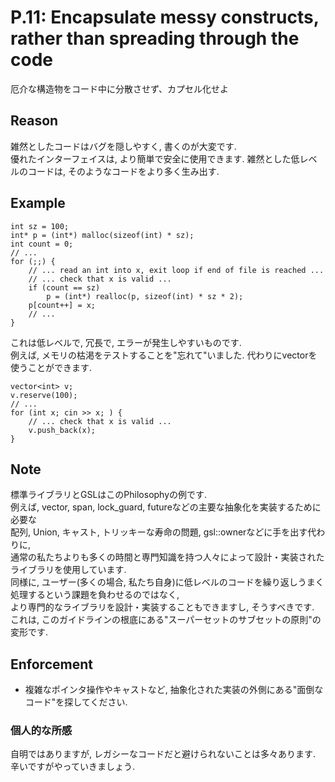 # P.11: Encapsulate messy constructs, rather than spreading through the code
厄介な構造物をコード中に分散させず、カプセル化せよ

## Reason
雑然としたコードはバグを隠しやすく, 書くのが大変です.  
優れたインターフェイスは, より簡単で安全に使用できます. 雑然とした低レベルのコードは, そのようなコードをより多く生み出す.  

## Example
```
int sz = 100;
int* p = (int*) malloc(sizeof(int) * sz);
int count = 0;
// ...
for (;;) {
    // ... read an int into x, exit loop if end of file is reached ...
    // ... check that x is valid ...
    if (count == sz)
        p = (int*) realloc(p, sizeof(int) * sz * 2);
    p[count++] = x;
    // ...
}
```
これは低レベルで, 冗長で, エラーが発生しやすいものです.  
例えば, メモリの枯渇をテストすることを"忘れて"いました. 代わりにvectorを使うことができます.  
```
vector<int> v;
v.reserve(100);
// ...
for (int x; cin >> x; ) {
    // ... check that x is valid ...
    v.push_back(x);
}
```

## Note
標準ライブラリとGSLはこのPhilosophyの例です.  
例えば, vector, span, lock_guard, futureなどの主要な抽象化を実装するために必要な  
配列, Union, キャスト, トリッキーな寿命の問題, gsl::ownerなどに手を出す代わりに,  
通常の私たちよりも多くの時間と専門知識を持つ人々によって設計・実装されたライブラリを使用しています.  
同様に, ユーザー(多くの場合, 私たち自身)に低レベルのコードを繰り返しうまく処理するという課題を負わせるのではなく,  
より専門的なライブラリを設計・実装することもできますし, そうすべきです.  
これは, このガイドラインの根底にある"スーパーセットのサブセットの原則"の変形です.

## Enforcement
- 複雑なポインタ操作やキャストなど, 抽象化された実装の外側にある"面倒なコード"を探してください. 

### 個人的な所感
自明ではありますが, レガシーなコードだと避けられないことは多々あります.  
辛いですがやっていきましょう. 
